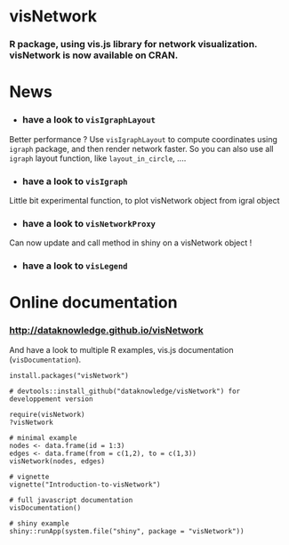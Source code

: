# visNetwork

### R package, using vis.js library for network visualization. visNetwork is now available on CRAN.

# News

* ### have a look to ````visIgraphLayout````

Better performance ? Use ````visIgraphLayout```` to compute coordinates using ``igraph`` package, and then render network faster. So you can also use all ``igraph`` layout function, like ``layout_in_circle``, ....

* ### have a look to ````visIgraph````

Little bit experimental function, to plot visNetwork object from igral object

* ### have a look to ````visNetworkProxy````

Can now update and call method in shiny on a visNetwork object !

* ### have a look to ````visLegend````

# Online documentation

### http://dataknowledge.github.io/visNetwork

And have a look to multiple R examples, vis.js documentation (````visDocumentation````). 

```` 
install.packages("visNetwork")

# devtools::install_github("dataknowledge/visNetwork") for developpement version

require(visNetwork)
?visNetwork

# minimal example
nodes <- data.frame(id = 1:3)
edges <- data.frame(from = c(1,2), to = c(1,3))
visNetwork(nodes, edges)

# vignette
vignette("Introduction-to-visNetwork")

# full javascript documentation
visDocumentation()

# shiny example
shiny::runApp(system.file("shiny", package = "visNetwork"))
````
